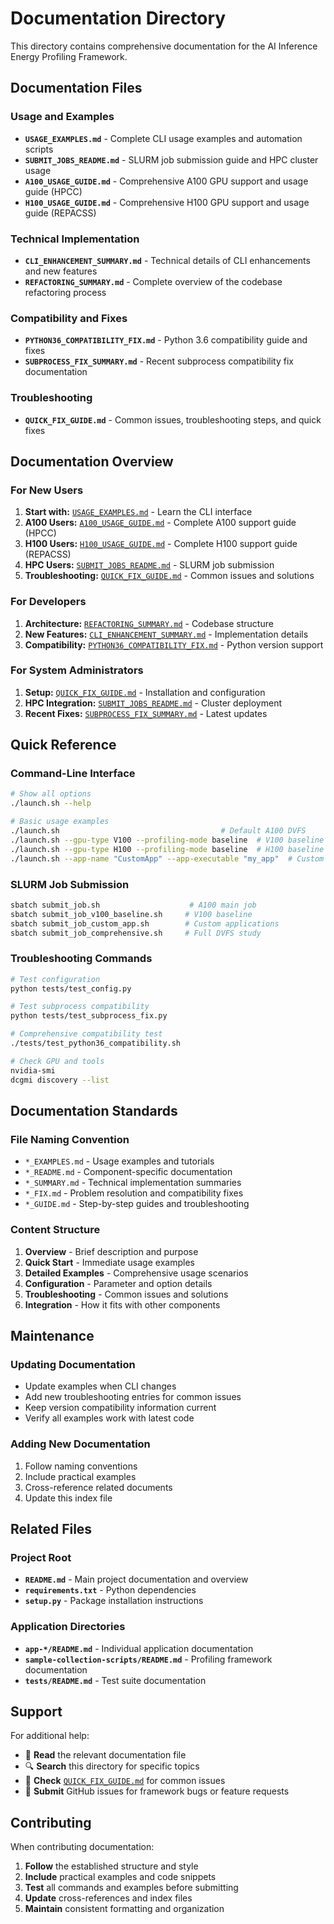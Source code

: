 # Documentation Directory

This directory contains comprehensive documentation for the AI Inference Energy Profiling Framework.

## Documentation Files

### **Usage and Examples**
- **`USAGE_EXAMPLES.md`** - Complete CLI usage examples and automation scripts
- **`SUBMIT_JOBS_README.md`** - SLURM job submission guide and HPC cluster usage
- **`A100_USAGE_GUIDE.md`** - Comprehensive A100 GPU support and usage guide (HPCC)
- **`H100_USAGE_GUIDE.md`** - Comprehensive H100 GPU support and usage guide (REPACSS)

### **Technical Implementation**  
- **`CLI_ENHANCEMENT_SUMMARY.md`** - Technical details of CLI enhancements and new features
- **`REFACTORING_SUMMARY.md`** - Complete overview of the codebase refactoring process

### **Compatibility and Fixes**
- **`PYTHON36_COMPATIBILITY_FIX.md`** - Python 3.6 compatibility guide and fixes
- **`SUBPROCESS_FIX_SUMMARY.md`** - Recent subprocess compatibility fix documentation

### **Troubleshooting**
- **`QUICK_FIX_GUIDE.md`** - Common issues, troubleshooting steps, and quick fixes

## Documentation Overview

### For New Users
1. **Start with:** [`USAGE_EXAMPLES.md`](USAGE_EXAMPLES.md) - Learn the CLI interface
2. **A100 Users:** [`A100_USAGE_GUIDE.md`](A100_USAGE_GUIDE.md) - Complete A100 support guide (HPCC)
3. **H100 Users:** [`H100_USAGE_GUIDE.md`](H100_USAGE_GUIDE.md) - Complete H100 support guide (REPACSS)
4. **HPC Users:** [`SUBMIT_JOBS_README.md`](SUBMIT_JOBS_README.md) - SLURM job submission
5. **Troubleshooting:** [`QUICK_FIX_GUIDE.md`](QUICK_FIX_GUIDE.md) - Common issues and solutions

### For Developers
1. **Architecture:** [`REFACTORING_SUMMARY.md`](REFACTORING_SUMMARY.md) - Codebase structure
2. **New Features:** [`CLI_ENHANCEMENT_SUMMARY.md`](CLI_ENHANCEMENT_SUMMARY.md) - Implementation details
3. **Compatibility:** [`PYTHON36_COMPATIBILITY_FIX.md`](PYTHON36_COMPATIBILITY_FIX.md) - Python version support

### For System Administrators
1. **Setup:** [`QUICK_FIX_GUIDE.md`](QUICK_FIX_GUIDE.md) - Installation and configuration
2. **HPC Integration:** [`SUBMIT_JOBS_README.md`](SUBMIT_JOBS_README.md) - Cluster deployment
3. **Recent Fixes:** [`SUBPROCESS_FIX_SUMMARY.md`](SUBPROCESS_FIX_SUMMARY.md) - Latest updates

## Quick Reference

### Command-Line Interface
```bash
# Show all options
./launch.sh --help

# Basic usage examples
./launch.sh                                    # Default A100 DVFS
./launch.sh --gpu-type V100 --profiling-mode baseline  # V100 baseline
./launch.sh --gpu-type H100 --profiling-mode baseline  # H100 baseline
./launch.sh --app-name "CustomApp" --app-executable "my_app"  # Custom app
```

### SLURM Job Submission
```bash
sbatch submit_job.sh                    # A100 main job
sbatch submit_job_v100_baseline.sh     # V100 baseline
sbatch submit_job_custom_app.sh        # Custom applications
sbatch submit_job_comprehensive.sh     # Full DVFS study
```

### Troubleshooting Commands
```bash
# Test configuration
python tests/test_config.py

# Test subprocess compatibility  
python tests/test_subprocess_fix.py

# Comprehensive compatibility test
./tests/test_python36_compatibility.sh

# Check GPU and tools
nvidia-smi
dcgmi discovery --list
```

## Documentation Standards

### File Naming Convention
- `*_EXAMPLES.md` - Usage examples and tutorials
- `*_README.md` - Component-specific documentation  
- `*_SUMMARY.md` - Technical implementation summaries
- `*_FIX.md` - Problem resolution and compatibility fixes
- `*_GUIDE.md` - Step-by-step guides and troubleshooting

### Content Structure
1. **Overview** - Brief description and purpose
2. **Quick Start** - Immediate usage examples
3. **Detailed Examples** - Comprehensive usage scenarios
4. **Configuration** - Parameter and option details
5. **Troubleshooting** - Common issues and solutions
6. **Integration** - How it fits with other components

## Maintenance

### Updating Documentation
- Update examples when CLI changes
- Add new troubleshooting entries for common issues
- Keep version compatibility information current
- Verify all examples work with latest code

### Adding New Documentation
1. Follow naming conventions
2. Include practical examples
3. Cross-reference related documents
4. Update this index file

## Related Files

### Project Root
- **`README.md`** - Main project documentation and overview
- **`requirements.txt`** - Python dependencies
- **`setup.py`** - Package installation instructions

### Application Directories
- **`app-*/README.md`** - Individual application documentation
- **`sample-collection-scripts/README.md`** - Profiling framework documentation
- **`tests/README.md`** - Test suite documentation

## Support

For additional help:
- 📖 **Read** the relevant documentation file
- 🔍 **Search** this directory for specific topics
- 🐛 **Check** [`QUICK_FIX_GUIDE.md`](QUICK_FIX_GUIDE.md) for common issues
- 💬 **Submit** GitHub issues for framework bugs or feature requests

## Contributing

When contributing documentation:
1. **Follow** the established structure and style
2. **Include** practical examples and code snippets
3. **Test** all commands and examples before submitting
4. **Update** cross-references and index files
5. **Maintain** consistent formatting and organization
